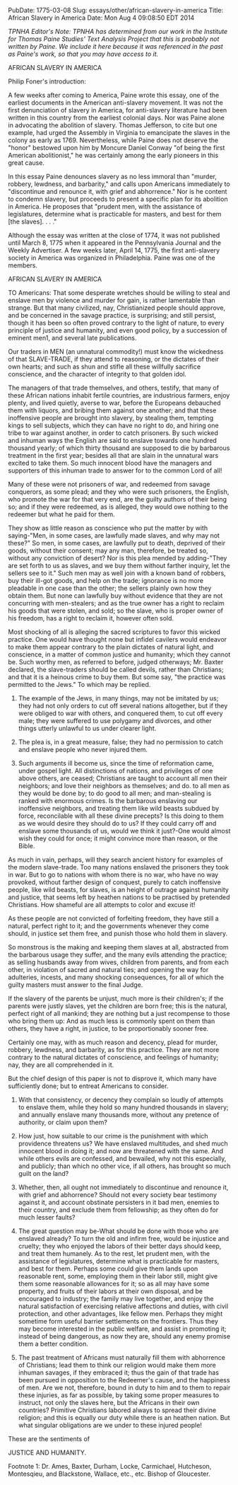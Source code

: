 PubDate: 1775-03-08
Slug: essays/other/african-slavery-in-america
Title: African Slavery in America
Date: Mon Aug  4 09:08:50 EDT 2014


_TPNHA Editor's Note: TPNHA has determined from our work in the Institute for Thomas Paine Studies' Text Analysis Project that this is probably not written by Paine. We include it here because it was referenced in the past as Paine's work, so that you may have access to it._



   AFRICAN SLAVERY IN AMERICA

   Philip Foner's introduction:

   A few weeks after coming to America, Paine wrote this essay, one of the
   earliest documents in the American anti-slavery movement. It was not the
   first denunciation of slavery in America, for anti-slavery literature had
   been written in this country from the earliest colonial days. Nor was
   Paine alone in advocating the abolition of slavery. Thomas Jefferson, to
   cite but one example, had urged the Assembly in Virginia to emancipate the
   slaves in the colony as early as 1769. Nevertheless, while Paine does not
   deserve the "honor" bestowed upon him by Moncure Daniel Conway "of being
   the first American abolitionist," he was certainly among the early
   pioneers in this great cause.

   In this essay Paine denounces slavery as no less immoral than "murder,
   robbery, lewdness, and barbarity," and calls upon Americans immediately to
   "discontinue and renounce it, with grief and abhorrence." Nor is he
   content to condemn slavery, but proceeds to present a specific plan for
   its abolition in America. He proposes that "prudent men, with the
   assistance of legislatures, determine what is practicable for masters, and
   best for them [the slaves]. . . ."

   Although the essay was written at the close of 1774, it was not published
   until March 8, 1775 when it appeared in the Pennsylvania Journal and the
   Weekly Advertiser. A few weeks later, April 14, 1775, the first
   anti-slavery society in America was organized in Philadelphia. Paine was
   one of the members. 

   AFRICAN SLAVERY IN AMERICA

   TO Americans: That some desperate wretches should be willing to steal and
   enslave men by violence and murder for gain, is rather lamentable than
   strange. But that many civilized, nay, Christianized people should
   approve, and be concerned in the savage practice, is surprising; and still
   persist, though it has been so often proved contrary to the light of
   nature, to every principle of justice and humanity, and even good policy,
   by a succession of eminent men1, and several late publications.

   Our traders in MEN (an unnatural commodity!) must know the wickedness of
   that SLAVE-TRADE, if they attend to reasoning, or the dictates of their
   own hearts; and such as shun and stifle all these willfully sacrifice
   conscience, and the character of integrity to that golden idol.

   The managers of that trade themselves, and others, testify, that many of
   these African nations inhabit fertile countries, are industrious farmers,
   enjoy plenty, and lived quietly, averse to war, before the Europeans
   debauched them with liquors, and bribing them against one another; and
   that these inoffensive people are brought into slavery, by stealing them,
   tempting kings to sell subjects, which they can have no right to do, and
   hiring one tribe to war against another, in order to catch prisoners. By
   such wicked and inhuman ways the English are said to enslave towards one
   hundred thousand yearly; of which thirty thousand are supposed to die by
   barbarous treatment in the first year; besides all that are slain in the
   unnatural wars excited to take them. So much innocent blood have the
   managers and supporters of this inhuman trade to answer for to the common
   Lord of all!

   Many of these were not prisoners of war, and redeemed from savage
   conquerors, as some plead; and they who were such prisoners, the English,
   who promote the war for that very end, are the guilty authors of their
   being so; and if they were redeemed, as is alleged, they would owe nothing
   to the redeemer but what he paid for them.

   They show as little reason as conscience who put the matter by with
   saying-"Men, in some cases, are lawfully made slaves, and why may not
   these?" So men, in some cases, are lawfully put to death, deprived of
   their goods, without their consent; may any man, therefore, be treated so,
   without any conviction of desert? Nor is this plea mended by adding-"They
   are set forth to us as slaves, and we buy them without farther inquiry,
   let the sellers see to it." Such men may as well join with a known band of
   robbers, buy their ill-got goods, and help on the trade; ignorance is no
   more pleadable in one case than the other; the sellers plainly own how
   they obtain them. But none can lawfully buy without evidence that they are
   not concurring with men-stealers; and as the true owner has a right to
   reclaim his goods that were stolen, and sold; so the slave, who is proper
   owner of his freedom, has a right to reclaim it, however often sold.

   Most shocking of all is alleging the sacred scriptures to favor this
   wicked practice. One would have thought none but infidel cavilers would
   endeavor to make them appear contrary to the plain dictates of natural
   light, and conscience, in a matter of common justice and humanity; which
   they cannot be. Such worthy men, as referred to before, judged otherways;
   Mr. Baxter declared, the slave-traders should be called devils, rather
   than Christians; and that it is a heinous crime to buy them. But some say,
   "the practice was permitted to the Jews." To which may be replied.

   1. The example of the Jews, in many things, may not be imitated by us;
   they had not only orders to cut off several nations altogether, but if
   they were obliged to war with others, and conquered them, to cut off every
   male; they were suffered to use polygamy and divorces, and other things
   utterly unlawful to us under clearer light.

   2. The plea is, in a great measure, false; they had no permission to catch
   and enslave people who never injured them.

   3. Such arguments ill become us, since the time of reformation came, under
   gospel light. All distinctions of nations, and privileges of one above
   others, are ceased; Christians are taught to account all men their
   neighbors; and love their neighbors as themselves; and do. to all men as
   they would be done by; to do good to all men; and man-stealing is ranked
   with enormous crimes. Is the barbarous enslaving our inoffensive
   neighbors, and treating them like wild beasts subdued by force,
   reconcilable with all these divine precepts? Is this doing to them as we
   would desire they should do to us? If they could carry off and enslave
   some thousands of us, would we think it just?-One would almost wish they
   could for once; it might convince more than reason, or the Bible.

   As much in vain, perhaps, will they search ancient history for examples of
   the modern slave-trade. Too many nations enslaved the prisoners they took
   in war. But to go to nations with whom there is no war, who have no way
   provoked, without farther design of conquest, purely to catch inoffensive
   people, like wild beasts, for slaves, is an height of outrage against
   humanity and justice, that seems left by heathen nations to be practised
   by pretended Christians. How shameful are all attempts to color and excuse
   it!

   As these people are not convicted of forfeiting freedom, they have still a
   natural, perfect right to it; and the governments whenever they come
   should, in justice set them free, and punish those who hold them in
   slavery.

   So monstrous is the making and keeping them slaves at all, abstracted from
   the barbarous usage they suffer, and the many evils attending the
   practice; as selling husbands away from wives, children from parents, and
   from each other, in violation of sacred and natural ties; and opening the
   way for adulteries, incests, and many shocking consequences, for all of
   which the guilty masters must answer to the final Judge.

   If the slavery of the parents be unjust, much more is their children's; if
   the parents were justly slaves, yet the children are born free; this is
   the natural, perfect right of all mankind; they are nothing but a just
   recompense to those who bring them up: And as much less is commonly spent
   on them than others, they have a right, in justice, to be proportionably
   sooner free.

   Certainly one may, with as much reason and decency, plead for murder,
   robbery, lewdness, and barbarity, as for this practice. They are not more
   contrary to the natural dictates of conscience, and feelings of humanity;
   nay, they are all comprehended in it.

   But the chief design of this paper is not to disprove it, which many have
   sufficiently done; but to entreat Americans to consider.

   1. With that consistency, or decency they complain so loudly of attempts
   to enslave them, while they hold so many hundred thousands in slavery; and
   annually enslave many thousands more, without any pretence of authority,
   or claim upon them?

   2. How just, how suitable to our crime is the punishment with which
   providence threatens us? We have enslaved multitudes, and shed
   much innocent blood in doing it; and now are threatened with the same. And
   while others evils are confessed, and bewailed, why not this especially,
   and publicly; than which no other vice, if all others, has brought so much
   guilt on the land?

   3. Whether, then, all ought not immediately to discontinue and renounce
   it, with grief and abhorrence? Should not every society bear testimony
   against it, and account obstinate persisters in it bad men, enemies to
   their country, and exclude them from fellowship; as they often do for much
   lesser faults?

   4. The great question may be-What should be done with those who are
   enslaved already? To turn the old and infirm free, would be injustice and
   cruelty; they who enjoyed the labors of their better days should keep, and
   treat them humanely. As to the rest, let prudent men, with the assistance
   of legislatures, determine what is practicable for masters, and best for
   them. Perhaps some could give them lands upon reasonable rent, some,
   employing them in their labor still, might give them some reasonable
   allowances for it; so as all may have some property, and fruits of their
   labors at their own disposal, and be encouraged to industry; the family
   may live together, and enjoy the natural satisfaction of exercising
   relative affections and duties, with civil protection, and other
   advantages, like fellow men. Perhaps they might sometime form useful
   barrier settlements on the frontiers. Thus they may become interested in
   the public welfare, and assist in promoting it; instead of being
   dangerous, as now they are, should any enemy promise them a better
   condition.

   5. The past treatment of Africans must naturally fill them with abhorrence
   of Christians; lead them to think our religion would make them more
   inhuman savages, if they embraced it; thus the gain of that trade has been
   pursued in opposition to the Redeemer's cause, and the happiness of men.
   Are we not, therefore, bound in duty to him and to them to repair these
   injuries, as far as possible, by taking some proper measures to instruct,
   not only the slaves here, but the Africans in their own countries?
   Primitive Christians labored always to spread their divine religion; and
   this is equally our duty while there is an heathen nation. But what
   singular obligations are we under to these injured people!

   These are the sentiments of

   JUSTICE AND HUMANITY.

   Footnote 1: Dr. Ames, Baxter, Durham, Locke, Carmichael, Hutcheson,
   Montesqieu, and Blackstone, Wallace, etc., etc. Bishop of Gloucester.
